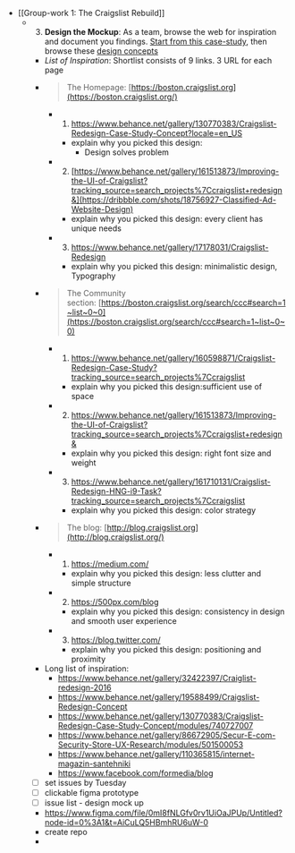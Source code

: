 - [[Group-work 1: The Craigslist Rebuild]]
	- 3. **Design the Mockup**: As a team, browse the web for inspiration and document you findings. [Start from this case-study](https://www.behance.net/gallery/130770383/Craigslist-Redesign-Case-Study-Concept?locale=en_US), then browse these [design concepts](https://dribbble.com/tags/craigslist)
		- *List of Inspiration*: Shortlist consists of 9 links. 3 URL for each page
		- >The Homepage: [https://boston.craigslist.org](https://boston.craigslist.org/)
			- 1. https://www.behance.net/gallery/130770383/Craigslist-Redesign-Case-Study-Concept?locale=en_US
				- explain why you picked this design:
					- Design solves problem
			- 2. [https://www.behance.net/gallery/161513873/Improving-the-UI-of-Craigslist?tracking_source=search_projects%7Ccraigslist+redesign&](https://dribbble.com/shots/18756927-Classified-Ad-Website-Design)
				- explain why you picked this design: every client has unique needs
			- 3. https://www.behance.net/gallery/17178031/Craigslist-Redesign
				- explain why you picked this design: minimalistic design, Typography
		- >The Community section: [https://boston.craigslist.org/search/ccc#search=1~list~0~0](https://boston.craigslist.org/search/ccc#search=1~list~0~0)
			- 1. https://www.behance.net/gallery/160598871/Craigslist-Redesign-Case-Study?tracking_source=search_projects%7Ccraigslist
				- explain why you picked this design:sufficient use of space
			- 2. https://www.behance.net/gallery/161513873/Improving-the-UI-of-Craigslist?tracking_source=search_projects%7Ccraigslist+redesign&
				- explain why you picked this design: right font size and weight
			- 3. https://www.behance.net/gallery/161710131/Craigslist-Redesign-HNG-i9-Task?tracking_source=search_projects%7Ccraigslist
				- explain why you picked this design: color strategy
		- >The blog: [http://blog.craigslist.org](http://blog.craigslist.org/)
			- 1. https://medium.com/
				- explain why you picked this design: less clutter and simple structure
			- 2. https://500px.com/blog
				- explain why you picked this design: consistency in design and smooth user experience
			- 3. https://blog.twitter.com/
				- explain why you picked this design: positioning and proximity
		- Long list of inspiration:
			- https://www.behance.net/gallery/32422397/Craiglist-redesign-2016
			- https://www.behance.net/gallery/19588499/Craigslist-Redesign-Concept
			- https://www.behance.net/gallery/130770383/Craigslist-Redesign-Case-Study-Concept/modules/740727007
			- https://www.behance.net/gallery/86672905/Secur-E-com-Security-Store-UX-Research/modules/501500053
			- https://www.behance.net/gallery/110365815/internet-magazin-santehniki
			- https://www.facebook.com/formedia/blog
		- [ ] set issues by Tuesday
		- [ ] clickable figma prototype
		- [ ] issue list - design mock up
		- https://www.figma.com/file/0mI8fNLGfv0rv1UiOaJPUp/Untitled?node-id=0%3A1&t=AiCuLQ5HBmhRU6uW-0
		- create repo
		-